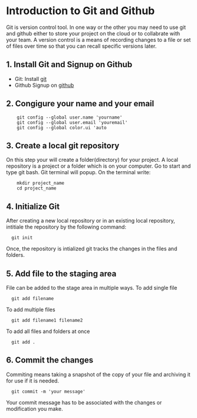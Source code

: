 # Introduction to Git and Github
Git is version control tool. In one way or the other you may need to use git and github either to store your project on the cloud or to collabrate with your team.
A version control is a means of recording changes to a file or set of files over time so that you can recall specific versions later. 

## 1. Install Git and Signup on Github
* Git:
    Install [git](https://git-scm.com/downloads)
* Github
    Signup on [github](https://github.com/)

## 2. Congigure your name and your email
```shell
    git config --global user.name 'yourname'
    git config --global user.email 'youremail'
    git config --global color.ui 'auto
```
## 3. Create a local git repository
On this step your will create a folder(directory) for your project. A local repository is a project or a folder which is on your computer.
Go to start and type git bash. Git terminal will popup. On the terminal write:
```shell
    mkdir project_name
    cd project_name
```
## 4. Initialize Git

After creating a new local repository or in an existing local repository, intitiale the repository by the following command:

```shell
  git init 
```
Once, the repository is intialized git tracks the changes in the files and folders.
## 5. Add file to the staging area
File can be added to the stage area in multiple ways. To add single file
```shell
  git add filename
```
To add multiple files 
```shell
  git add filename1 filename2
```

To add all files and folders at once
```shell
  git add .
```
## 6. Commit the changes
Commiting means taking a snapshot of the copy of your file and archiving it for use if it is needed.
```shell
  git commit -m 'your message'
```

Your commit message has to be associated with the changes or modification you make. 




